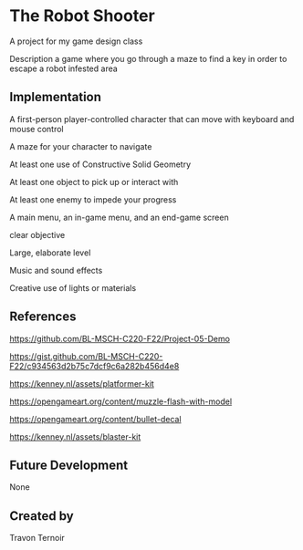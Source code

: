 # The Robot Shooter
A project for my game design class

Description
a game where you go through a maze to find a key in order to escape a robot infested area

## Implementation
A first-person player-controlled character that can move with keyboard and mouse control


A maze for your character to navigate


At least one use of Constructive Solid Geometry


At least one object to pick up or interact with


At least one enemy to impede your progress


A main menu, an in-game menu, and an end-game screen


clear objective


Large, elaborate level


Music and sound effects


Creative use of lights or materials



## References
https://github.com/BL-MSCH-C220-F22/Project-05-Demo


https://gist.github.com/BL-MSCH-C220-F22/c934563d2b75c7dcf9c6a282b456d4e8


https://kenney.nl/assets/platformer-kit


https://opengameart.org/content/muzzle-flash-with-model


https://opengameart.org/content/bullet-decal


https://kenney.nl/assets/blaster-kit



## Future Development
None

## Created by
Travon Ternoir
